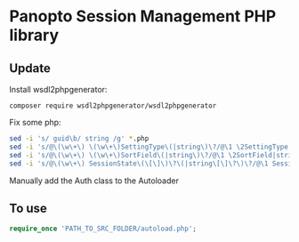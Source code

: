 # Panopto Session Management PHP library

## Update
Install wsdl2phpgenerator:

```composer require wsdl2phpgenerator/wsdl2phpgenerator```

Fix some php:

```bash
sed -i 's/ guid\b/ string /g' *.php
sed -i 's/@\(\w\+\) \(\w\+\)SettingType\(|string\)\?/@\1 \2SettingType|string/' *.php
sed -i 's/@\(\w\+\) \(\w\+\)SortField\(|string\)\?/@\1 \2SortField|string/' *.php
sed -i 's/@\(\w\+\) SessionState\(\[\]\)\?\(|string\[\]\?\)\?/@\1 SessionState\2|string\2/' *.php
```

Manually add the Auth class to the Autoloader

## To use
```php
require_once 'PATH_TO_SRC_FOLDER/autoload.php';
```
